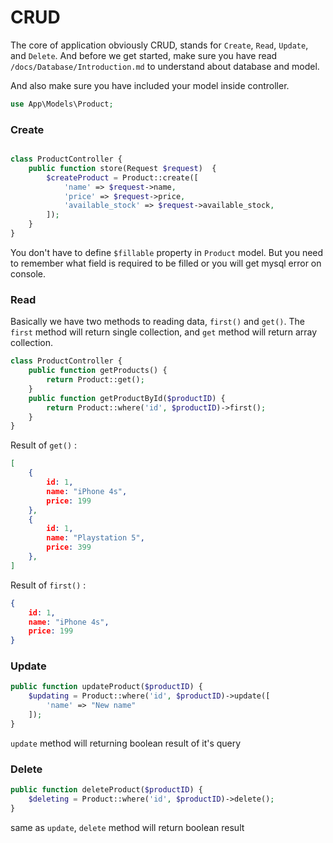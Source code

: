 # CRUD

The core of application obviously CRUD, stands for `Create`, `Read`, `Update`, and `Delete`. And before we get started, make sure you have read `/docs/Database/Introduction.md` to understand about database and model.

And also make sure you have included your model inside controller.

```php
use App\Models\Product;
```

### Create

```php

class ProductController {
    public function store(Request $request)  {
        $createProduct = Product::create([
            'name' => $request->name,
            'price' => $request->price,
            'available_stock' => $request->available_stock,
        ]);
    }
}
```

You don't have to define `$fillable` property in `Product` model. But you need to remember what field is required to be filled or you will get mysql error on console.

### Read

Basically we have two methods to reading data, `first()` and `get()`.  The `first` method will return single collection, and `get` method will return array collection.


```php
class ProductController {
    public function getProducts() {
        return Product::get();
    }
    public function getProductById($productID) {
        return Product::where('id', $productID)->first();
    }
}
```
Result of `get()` :

```json
[
    {
        id: 1,
        name: "iPhone 4s",
        price: 199
    },
    {
        id: 1,
        name: "Playstation 5",
        price: 399
    },
]
```

Result of `first()` :

```json
{
    id: 1,
    name: "iPhone 4s",
    price: 199
}
```

### Update

```php
public function updateProduct($productID) {
    $updating = Product::where('id', $productID)->update([
        'name' => "New name"
    ]);
}
```

`update` method will returning boolean result of it's query

### Delete

```php
public function deleteProduct($productID) {
    $deleting = Product::where('id', $productID)->delete();
}
```

same as `update`, `delete` method will return boolean result